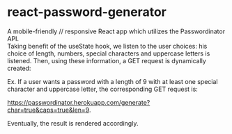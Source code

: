 # react-password-generator
A mobile-friendly // responsive React app which utilizes the Passwordinator API.  
Taking benefit of the useState hook, we listen to the user choices: his choice of length, numbers, special characters and uppercase letters is listened.
Then, using these information, a GET request is dynamically created:

Ex. If a user wants a password with a length of 9 with at least one special character and uppercase letter, the corresponding GET request is:

https://passwordinator.herokuapp.com/generate?char=true&caps=true&len=9.

Eventually, the result is rendered accordingly.

